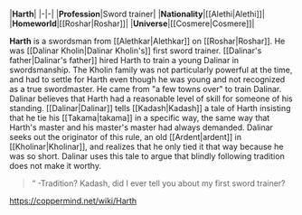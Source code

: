 |**Harth**|
|-|-|
|**Profession**|Sword trainer|
|**Nationality**|[[Alethi\|Alethi]]|
|**Homeworld**|[[Roshar\|Roshar]]|
|**Universe**|[[Cosmere\|Cosmere]]|

**Harth** is a swordsman from [[Alethkar\|Alethkar]] on [[Roshar\|Roshar]]. He was [[Dalinar Kholin\|Dalinar Kholin's]] first sword trainer.
[[Dalinar's father\|Dalinar's father]] hired Harth to train a young Dalinar in swordsmanship. The Kholin family was not particularly powerful at the time, and had to settle for Harth even though he was young and not recognized as a true swordmaster. He came from "a few towns over" to train Dalinar. Dalinar believes that Harth had a reasonable level of skill for someone of his standing.
[[Dalinar\|Dalinar]] tells [[Kadash\|Kadash]] a tale of Harth insisting that he tie his [[Takama\|takama]] in a specific way, the same way that Harth's master and his master's master had always demanded. Dalinar seeks out the originator of this rule, an old [[Ardent\|ardent]] in [[Kholinar\|Kholinar]], and realizes that he only tied it that way because he was so short. Dalinar uses this tale to argue that blindly following tradition does not make it worthy.

>“
\-Tradition? Kadash, did I ever tell you about my first sword trainer?



https://coppermind.net/wiki/Harth